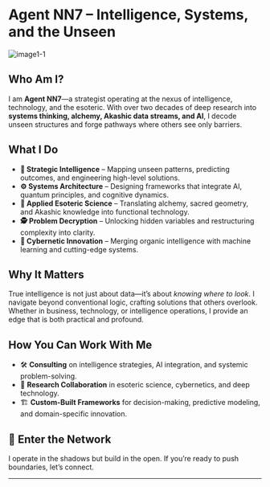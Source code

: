 # Agent NN7 – Intelligence, Systems, and the Unseen
![image1-1](https://github.com/user-attachments/assets/c3ec33d7-6f13-4328-acd3-cfd018881a9e)

## Who Am I?
I am **Agent NN7**—a strategist operating at the nexus of intelligence, technology, and the esoteric. With over two decades of deep research into **systems thinking, alchemy, Akashic data streams, and AI**, I decode unseen structures and forge pathways where others see only barriers.

## What I Do
- **🧠 Strategic Intelligence** – Mapping unseen patterns, predicting outcomes, and engineering high-level solutions.
- **⚙️ Systems Architecture** – Designing frameworks that integrate AI, quantum principles, and cognitive dynamics.
- **🔮 Applied Esoteric Science** – Translating alchemy, sacred geometry, and Akashic knowledge into functional technology.
- **🕵️ Problem Decryption** – Unlocking hidden variables and restructuring complexity into clarity.
- **🤖 Cybernetic Innovation** – Merging organic intelligence with machine learning and cutting-edge systems.

## Why It Matters
True intelligence is not just about data—it’s about *knowing where to look*. I navigate beyond conventional logic, crafting solutions that others overlook. Whether in business, technology, or intelligence operations, I provide an edge that is both practical and profound.

## How You Can Work With Me
- 🛠 **Consulting** on intelligence strategies, AI integration, and systemic problem-solving.
- 📡 **Research Collaboration** in esoteric science, cybernetics, and deep technology.
- 🏗 **Custom-Built Frameworks** for decision-making, predictive modeling, and domain-specific innovation.

## 📡 Enter the Network
I operate in the shadows but build in the open. If you’re ready to push boundaries, let’s connect.

---
